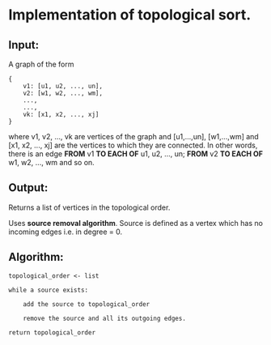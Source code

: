 # Implementation of topological sort.

Input: 
-------
A graph of the form 

	{
		v1: [u1, u2, ..., un], 
		v2: [w1, w2, ..., wm], 
		...,
		...,
		vk: [x1, x2, ..., xj]
	}

where v1, v2, ..., vk are vertices of the graph and [u1,...,un], [w1,...,wm] and [x1, x2, ..., xj] are the vertices to which they are connected. 
In other words, there is an edge **FROM** v1 **TO EACH OF** u1, u2, ..., un; **FROM** v2 **TO EACH OF** w1, w2, ..., wm and so on.

Output: 
-------
Returns a list of vertices in the topological order.

Uses **source removal algorithm**. Source is defined as a vertex which has no incoming edges i.e. in degree = 0.

Algorithm:
-----------
	
	topological_order <- list
	
	while a source exists:
		
		add the source to topological_order
		
		remove the source and all its outgoing edges.
	
	return topological_order
